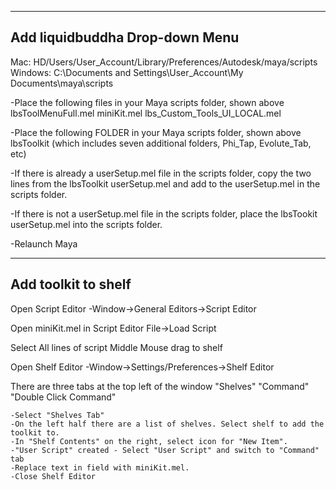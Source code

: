--------------------------------------------------------------------------------
Add liquidbuddha Drop-down Menu
--------------------------------------------------------------------------------

Mac: HD/Users/User_Account/Library/Preferences/Autodesk/maya/scripts
Windows: C:\Documents and Settings\User_Account\My Documents\maya\scripts

-Place the following files in your Maya scripts folder, shown above
	lbsToolMenuFull.mel 
	miniKit.mel
	lbs_Custom_Tools_UI_LOCAL.mel

-Place the following FOLDER in your Maya scripts folder, shown above
	lbsToolkit (which includes seven additional folders, Phi_Tap, Evolute_Tab, etc)


-If there is already a userSetup.mel file in the scripts folder, copy the two lines from the lbsToolkit userSetup.mel and add to the userSetup.mel in the scripts folder.

-If there is not a userSetup.mel file in the scripts folder, place the lbsTookit userSetup.mel into the scripts folder.

-Relaunch Maya


--------------------------------------------------------------------------------
Add toolkit to shelf
--------------------------------------------------------------------------------
Open Script Editor
	-Window->General Editors->Script Editor

Open miniKit.mel
	in Script Editor
	File->Load Script

Select All lines of script
Middle Mouse drag to shelf

Open Shelf Editor
	-Window->Settings/Preferences->Shelf Editor

There are three tabs at the top left of the window "Shelves" "Command" "Double Click Command"
	
	-Select "Shelves Tab"
	-On the left half there are a list of shelves. Select shelf to add the toolkit to.
	-In "Shelf Contents" on the right, select icon for "New Item".
	-"User Script" created - Select "User Script" and switch to "Command" tab
	-Replace text in field with miniKit.mel.
	-Close Shelf Editor
